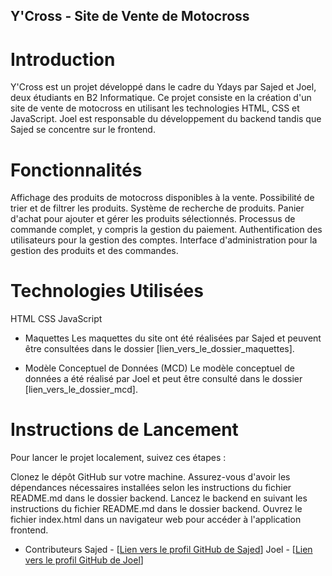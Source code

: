 ## Y'Cross - Site de Vente de Motocross

# Introduction
Y'Cross est un projet développé dans le cadre du Ydays par Sajed et Joel, deux étudiants en B2 Informatique. Ce projet consiste en la création d'un site de vente de motocross en utilisant les technologies HTML, CSS et JavaScript. Joel est responsable du développement du backend tandis que Sajed se concentre sur le frontend.

# Fonctionnalités
Affichage des produits de motocross disponibles à la vente.
Possibilité de trier et de filtrer les produits.
Système de recherche de produits.
Panier d'achat pour ajouter et gérer les produits sélectionnés.
Processus de commande complet, y compris la gestion du paiement.
Authentification des utilisateurs pour la gestion des comptes.
Interface d'administration pour la gestion des produits et des commandes.

# Technologies Utilisées
HTML
CSS
JavaScript

- Maquettes
Les maquettes du site ont été réalisées par Sajed et peuvent être consultées dans le dossier [lien_vers_le_dossier_maquettes].

- Modèle Conceptuel de Données (MCD)
Le modèle conceptuel de données a été réalisé par Joel et peut être consulté dans le dossier [lien_vers_le_dossier_mcd].

# Instructions de Lancement
Pour lancer le projet localement, suivez ces étapes :

Clonez le dépôt GitHub sur votre machine.
Assurez-vous d'avoir les dépendances nécessaires installées selon les instructions du fichier README.md dans le dossier backend.
Lancez le backend en suivant les instructions du fichier README.md dans le dossier backend.
Ouvrez le fichier index.html dans un navigateur web pour accéder à l'application frontend.

- Contributeurs
Sajed - [[Lien vers le profil GitHub de Sajed](https://github.com/Sajedd)]
Joel - [[Lien vers le profil GitHub de Joel](https://github.com/Joel-happy/)]
